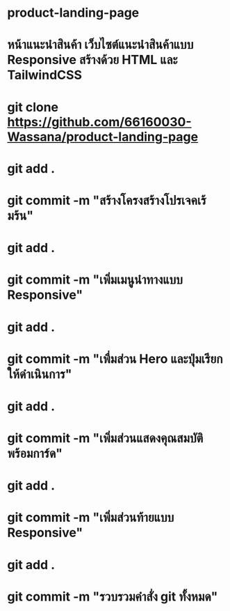 # product-landing-page
# หน้าแนะนําสินค้า เว็บไซต์แนะนําสินค้าแบบ Responsive สร้างด้วย HTML และ TailwindCSS
# git clone https://github.com/66160030-Wassana/product-landing-page
# git add .
# git commit -m "สร้างโครงสร้างโปรเจคเร้มร้น"
# git add .
# git commit -m "เพิ่มเมนูนำทางแบบ Responsive"
# git add .
# git commit -m "เพื่มส่วน Hero และปุ่มเรียกให้ดำเนินการ"
# git add .
# git commit -m "เพิ่มส่วนแสดงคุณสมบัติพร้อมการ์ด"
# git add .
# git commit -m "เพิ่มส่วนท้ายแบบ Responsive"
# git add .
# git commit -m "รวบรวมคำสั่ง git ทั้งหมด"